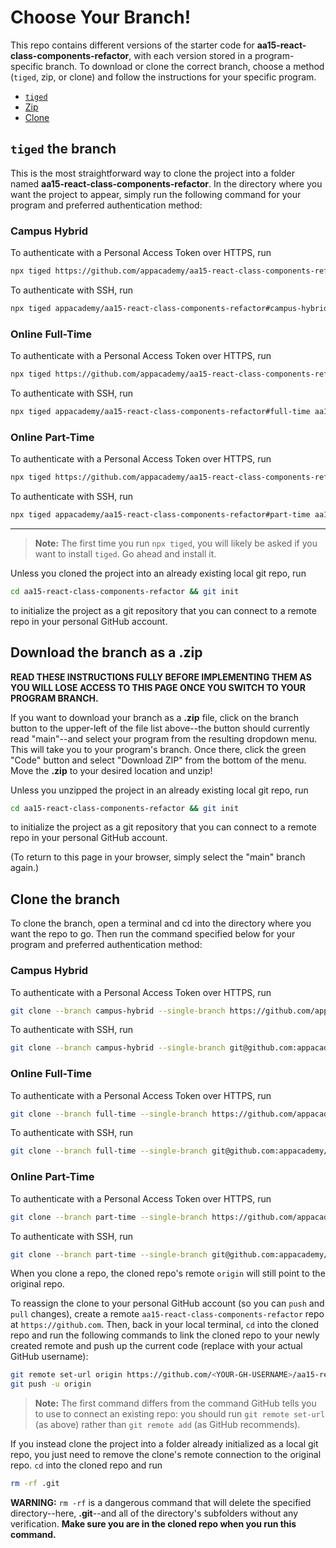 # Choose Your Branch!

This repo contains different versions of the starter code for **aa15-react-class-components-refactor**,
with each version stored in a program-specific branch. To download or clone the
correct branch, choose a method (`tiged`, zip, or clone) and follow the
instructions for your specific program.

* [`tiged`](#tiged-the-branch)
* [Zip](#download-the-branch-as-a-zip)
* [Clone](#clone-the-branch)

## `tiged` the branch

This is the most straightforward way to clone the project into a folder named
**aa15-react-class-components-refactor**. In the directory where you want the project to appear, simply
run the following command for your program and preferred authentication method:

### Campus Hybrid

To authenticate with a Personal Access Token over HTTPS, run

```sh
npx tiged https://github.com/appacademy/aa15-react-class-components-refactor#campus-hybrid aa15-react-class-components-refactor
```

To authenticate with SSH, run

```sh
npx tiged appacademy/aa15-react-class-components-refactor#campus-hybrid aa15-react-class-components-refactor
```

### Online Full-Time

To authenticate with a Personal Access Token over HTTPS, run

```sh
npx tiged https://github.com/appacademy/aa15-react-class-components-refactor#full-time aa15-react-class-components-refactor
```

To authenticate with SSH, run

```sh
npx tiged appacademy/aa15-react-class-components-refactor#full-time aa15-react-class-components-refactor
```

### Online Part-Time

To authenticate with a Personal Access Token over HTTPS, run

```sh
npx tiged https://github.com/appacademy/aa15-react-class-components-refactor#part-time aa15-react-class-components-refactor
```

To authenticate with SSH, run

```sh
npx tiged appacademy/aa15-react-class-components-refactor#part-time aa15-react-class-components-refactor
```

-----

> **Note:** The first time you run `npx tiged`, you will likely be asked if you
> want to install `tiged`. Go ahead and install it.

Unless you cloned the project into an already existing local git repo, run

```sh
cd aa15-react-class-components-refactor && git init
```

to initialize the project as a git repository that you can connect to a remote
repo in your personal GitHub account.

## Download the branch as a .zip

**READ THESE INSTRUCTIONS FULLY BEFORE IMPLEMENTING THEM AS YOU WILL LOSE ACCESS
TO THIS PAGE ONCE YOU SWITCH TO YOUR PROGRAM BRANCH.**

If you want to download your branch as a __.zip__ file, click on the branch
button to the upper-left of the file list above--the button should currently
read "main"--and select your program from the resulting dropdown menu. This will
take you to your program's branch. Once there, click the green "Code" button and
select "Download ZIP" from the bottom of the menu. Move the __.zip__ to your
desired location and unzip!

Unless you unzipped the project in an already existing local git repo, run

```sh
cd aa15-react-class-components-refactor && git init
```

to initialize the project as a git repository that you can connect to a remote
repo in your personal GitHub account.

(To return to this page in your browser, simply select the "main" branch again.)

## Clone the branch

To clone the branch, open a terminal and cd into the directory where you want
the repo to go. Then run the command specified below for your program and
preferred authentication method:

### Campus Hybrid

To authenticate with a Personal Access Token over HTTPS, run

```sh
git clone --branch campus-hybrid --single-branch https://github.com/appacademy/aa15-react-class-components-refactor.git
```

To authenticate with SSH, run

```sh
git clone --branch campus-hybrid --single-branch git@github.com:appacademy/aa15-react-class-components-refactor.git
```

### Online Full-Time

To authenticate with a Personal Access Token over HTTPS, run

```sh
git clone --branch full-time --single-branch https://github.com/appacademy/aa15-react-class-components-refactor.git
```

To authenticate with SSH, run

```sh
git clone --branch full-time --single-branch git@github.com:appacademy/aa15-react-class-components-refactor.git
```

### Online Part-Time

To authenticate with a Personal Access Token over HTTPS, run

```sh
git clone --branch part-time --single-branch https://github.com/appacademy/aa15-react-class-components-refactor.git
```

To authenticate with SSH, run

```sh
git clone --branch part-time --single-branch git@github.com:appacademy/aa15-react-class-components-refactor.git
```

When you clone a repo, the cloned repo's remote `origin` will still point to the
original repo.

To reassign the clone to your personal GitHub account (so you can `push` and
`pull` changes), create a remote `aa15-react-class-components-refactor` repo at `https://github.com`.
Then, back in your local terminal, `cd` into the cloned repo and run the
following commands to link the cloned repo to your newly created remote and push
up the current code (replace <YOUR-GH-USERNAME> with your actual GitHub username):

```sh
git remote set-url origin https://github.com/<YOUR-GH-USERNAME>/aa15-react-class-components-refactor
git push -u origin
```

 > **Note:** The first command differs from the command GitHub tells you to use
 > to connect an existing repo: you should run `git remote set-url` (as above)
 > rather than `git remote add` (as GitHub recommends).

 If you instead clone the project into a folder already initialized as a local
 git repo, you just need to remove the clone's remote connection to the original
 repo. `cd` into the cloned repo and run

 ```sh
 rm -rf .git
 ```

**WARNING:** `rm -rf` is a dangerous command that will delete the specified
directory--here, __.git__--and all of the directory's subfolders without any
verification. **Make sure you are in the cloned repo when you run this
command.**
